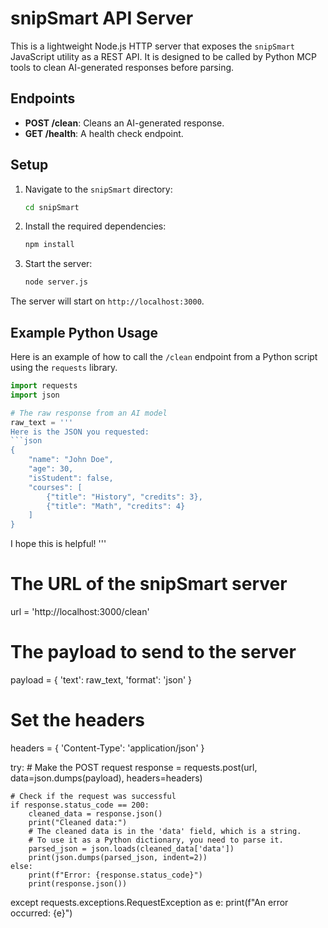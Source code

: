 # snipSmart API Server

This is a lightweight Node.js HTTP server that exposes the `snipSmart` JavaScript utility as a REST API. It is designed to be called by Python MCP tools to clean AI-generated responses before parsing.

## Endpoints

- **POST /clean**: Cleans an AI-generated response.
- **GET /health**: A health check endpoint.

## Setup

1. Navigate to the `snipSmart` directory:
   ```bash
   cd snipSmart
   ```

2. Install the required dependencies:
   ```bash
   npm install
   ```

3. Start the server:
   ```bash
   node server.js
   ```

The server will start on `http://localhost:3000`.

## Example Python Usage

Here is an example of how to call the `/clean` endpoint from a Python script using the `requests` library.

```python
import requests
import json

# The raw response from an AI model
raw_text = '''
Here is the JSON you requested:
```json
{
    "name": "John Doe",
    "age": 30,
    "isStudent": false,
    "courses": [
        {"title": "History", "credits": 3},
        {"title": "Math", "credits": 4}
    ]
}
```
I hope this is helpful!
'''

# The URL of the snipSmart server
url = 'http://localhost:3000/clean'

# The payload to send to the server
payload = {
    'text': raw_text,
    'format': 'json'
}

# Set the headers
headers = {
    'Content-Type': 'application/json'
}

try:
    # Make the POST request
    response = requests.post(url, data=json.dumps(payload), headers=headers)

    # Check if the request was successful
    if response.status_code == 200:
        cleaned_data = response.json()
        print("Cleaned data:")
        # The cleaned data is in the 'data' field, which is a string.
        # To use it as a Python dictionary, you need to parse it.
        parsed_json = json.loads(cleaned_data['data'])
        print(json.dumps(parsed_json, indent=2))
    else:
        print(f"Error: {response.status_code}")
        print(response.json())

except requests.exceptions.RequestException as e:
    print(f"An error occurred: {e}")

```
